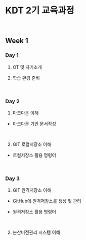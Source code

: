 # KDT 2기 교육과정

<br>

## Week 1

### Day 1

1. OT 및 자기소개

2. 학습 환경 준비

<br>

### Day 2

1. 마크다운 이해
* 마크다운 기반 문서작성

<br>

2. GIT 로컬저장소 이해
* 로컬저장소 활용 명령어

<br>

### Day 3
1. GIT 원격저장소 이해
* GitHub에 원격저장소를 생성 및 관리

* 원격저장소 활용 명령어

<br>

2. 분산버전관리 시스템 이해